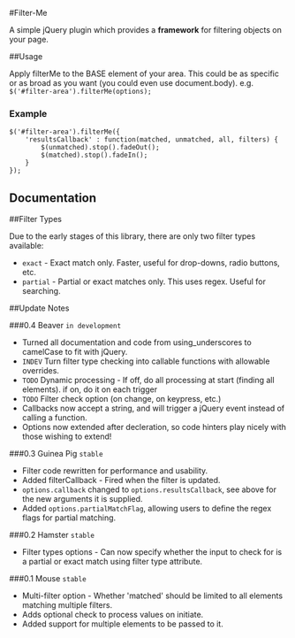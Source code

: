 #Filter-Me

A simple jQuery plugin which provides a **framework** for filtering objects on your page.

##Usage

Apply filterMe to the BASE element of your area. This could be as specific or as broad as you want (you could even use document.body).
e.g. `$('#filter-area').filterMe(options);`

### Example

    $('#filter-area').filterMe({
    	'resultsCallback' : function(matched, unmatched, all, filters) {
    		$(unmatched).stop().fadeOut();
    		$(matched).stop().fadeIn();
    	}
    });


## Documentation

##Filter Types

Due to the early stages of this library, there are only two filter types available:

* `exact` - Exact match only. Faster, useful for drop-downs, radio buttons, etc.
* `partial` - Partial or exact matches only. This uses regex. Useful for searching.

##Update Notes

###0.4 Beaver `in development`
* Turned all documentation and code from using_underscores to camelCase to fit with jQuery.
* `INDEV` Turn filter type checking into callable functions with allowable overrides.
* `TODO` Dynamic processing - If off, do all processing at start (finding all elements). if on, do it on each trigger
* `TODO` Filter check option (on change, on keypress, etc.)
* Callbacks now accept a string, and will trigger a jQuery event instead of calling a function.
* Options now extended after decleration, so code hinters play nicely with those wishing to extend!

###0.3 Guinea Pig `stable`
* Filter code rewritten for performance and usability.
* Added filterCallback - Fired when the filter is updated.
* `options.callback` changed to `options.resultsCallback`, see above for the new arguments it is supplied.
* Added `options.partialMatchFlag`, allowing users to define the regex flags for partial matching.

###0.2 Hamster `stable`
* Filter types options - Can now specify whether the input to check for is a partial or exact match using filter type attribute.

###0.1 Mouse `stable`
* Multi-filter option - Whether 'matched' should be limited to all elements matching multiple filters.
* Adds optional check to process values on initiate.
* Added support for multiple elements to be passed to it.